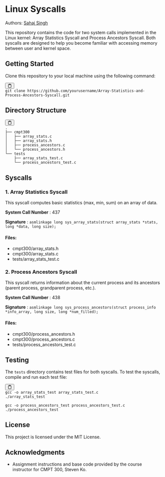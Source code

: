 # Linux Syscalls

Authors: [Sahaj Singh](https://github.com/SatireSage)

This repository contains the code for two system calls implemented in the Linux kernel: Array Statistics Syscall and Process Ancestors Syscall. Both syscalls are designed to help you become familiar with accessing memory between user and kernel space.

## Getting Started

Clone this repository to your local machine using the following command:

<pre><div class="bg-black rounded-md mb-4"><div class="flex items-center relative text-gray-200 bg-gray-800 px-4 py-2 text-xs font-sans justify-between rounded-t-md"><span></span><button class="flex ml-auto gap-2"><svg stroke="currentColor" fill="none" stroke-width="2" viewBox="0 0 24 24" stroke-linecap="round" stroke-linejoin="round" class="h-4 w-4" height="1em" width="1em" xmlns="http://www.w3.org/2000/svg"><path d="M16 4h2a2 2 0 0 1 2 2v14a2 2 0 0 1-2 2H6a2 2 0 0 1-2-2V6a2 2 0 0 1 2-2h2"></path><rect x="8" y="2" width="8" height="4" rx="1" ry="1"></rect></svg></button></div><div class="p-4 overflow-y-auto"><code class="!whitespace-pre hljs language-bash">git clone https://github.com/yourusername/Array-Statistics-and-Process-Ancestors-Syscall.git
</code></div></div></pre>

## Directory Structure

<pre><div class="bg-black rounded-md mb-4"><div class="flex items-center relative text-gray-200 bg-gray-800 px-4 py-2 text-xs font-sans justify-between rounded-t-md"><span></span><button class="flex ml-auto gap-2"><svg stroke="currentColor" fill="none" stroke-width="2" viewBox="0 0 24 24" stroke-linecap="round" stroke-linejoin="round" class="h-4 w-4" height="1em" width="1em" xmlns="http://www.w3.org/2000/svg"><path d="M16 4h2a2 2 0 0 1 2 2v14a2 2 0 0 1-2 2H6a2 2 0 0 1-2-2V6a2 2 0 0 1 2-2h2"></path><rect x="8" y="2" width="8" height="4" rx="1" ry="1"></rect></svg></button></div><div class="p-4 overflow-y-auto"><code class="!whitespace-pre hljs language-markdown">.
├── cmpt300
│   ├── array_stats.c
│   ├── array_stats.h
│   ├── process_ancestors.c
│   └── process_ancestors.h
└── tests
    ├── array_stats_test.c
    └── process_ancestors_test.c
</code></div></div></pre>

## Syscalls

### 1. Array Statistics Syscall

This syscall computes basic statistics (max, min, sum) on an array of data.

**System Call Number** : 437

**Signature** : `asmlinkage long sys_array_stats(struct array_stats *stats, long *data, long size);`

#### Files:

- cmpt300/array_stats.h
- cmpt300/array_stats.c
- tests/array_stats_test.c

### 2. Process Ancestors Syscall

This syscall returns information about the current process and its ancestors (parent process, grandparent process, etc.).

**System Call Number** : 438

**Signature** : `asmlinkage long sys_process_ancestors(struct process_info *info_array, long size, long *num_filled);`

#### Files:

- cmpt300/process_ancestors.h
- cmpt300/process_ancestors.c
- tests/process_ancestors_test.c

## Testing

The `tests` directory contains test files for both syscalls. To test the syscalls, compile and run each test file:

<pre><div class="bg-black rounded-md mb-4"><div class="flex items-center relative text-gray-200 bg-gray-800 px-4 py-2 text-xs font-sans justify-between rounded-t-md"><span></span><button class="flex ml-auto gap-2"><svg stroke="currentColor" fill="none" stroke-width="2" viewBox="0 0 24 24" stroke-linecap="round" stroke-linejoin="round" class="h-4 w-4" height="1em" width="1em" xmlns="http://www.w3.org/2000/svg"><path d="M16 4h2a2 2 0 0 1 2 2v14a2 2 0 0 1-2 2H6a2 2 0 0 1-2-2V6a2 2 0 0 1 2-2h2"></path><rect x="8" y="2" width="8" height="4" rx="1" ry="1"></rect></svg></button></div><div class="p-4 overflow-y-auto"><code class="!whitespace-pre hljs language-bash">gcc -o array_stats_test array_stats_test.c
./array_stats_test

gcc -o process_ancestors_test process_ancestors_test.c
./process_ancestors_test
</code></div></div></pre>

## License

This project is licensed under the MIT License.

## Acknowledgments

- Assignment instructions and base code provided by the course instructor for CMPT 300, Steven Ko.
